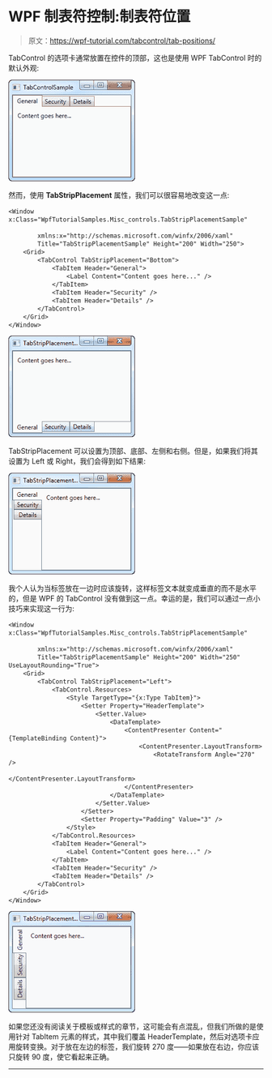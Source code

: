 # WPF 制表符控制:制表符位置

> 原文：<https://wpf-tutorial.com/tabcontrol/tab-positions/>

TabControl 的选项卡通常放置在控件的顶部，这也是使用 WPF TabControl 时的默认外观:

![](img/098950f44d4c635dd26be798f555d81b.png "A simple TabControl")

然而，使用 **TabStripPlacement** 属性，我们可以很容易地改变这一点:

```
<Window x:Class="WpfTutorialSamples.Misc_controls.TabStripPlacementSample"

        xmlns:x="http://schemas.microsoft.com/winfx/2006/xaml"
        Title="TabStripPlacementSample" Height="200" Width="250">
    <Grid>
        <TabControl TabStripPlacement="Bottom">
            <TabItem Header="General">
                <Label Content="Content goes here..." />
            </TabItem>
            <TabItem Header="Security" />
            <TabItem Header="Details" />
        </TabControl>
    </Grid>
</Window>
```

![](img/80cfffc5ecae05221e7ee7f783589ce5.png "A TabControl with the tabs placed in the bottom")

TabStripPlacement 可以设置为顶部、底部、左侧和右侧。但是，如果我们将其设置为 Left 或 Right，我们会得到如下结果:

<input type="hidden" name="IL_IN_ARTICLE"> ![](img/b3f12cc33f0dfe89a38205843400a571.png "A TabControl with the tabs placed to the left")

我个人认为当标签放在一边时应该旋转，这样标签文本就变成垂直的而不是水平的，但是 WPF 的 TabControl 没有做到这一点。幸运的是，我们可以通过一点小技巧来实现这一行为:

```
<Window x:Class="WpfTutorialSamples.Misc_controls.TabStripPlacementSample"

        xmlns:x="http://schemas.microsoft.com/winfx/2006/xaml"
        Title="TabStripPlacementSample" Height="200" Width="250" UseLayoutRounding="True">
    <Grid>
        <TabControl TabStripPlacement="Left">
            <TabControl.Resources>
                <Style TargetType="{x:Type TabItem}">
                    <Setter Property="HeaderTemplate">
                        <Setter.Value>
                            <DataTemplate>
                                <ContentPresenter Content="{TemplateBinding Content}">
                                    <ContentPresenter.LayoutTransform>
                                        <RotateTransform Angle="270" />
                                    </ContentPresenter.LayoutTransform>
                                </ContentPresenter>
                            </DataTemplate>
                        </Setter.Value>
                    </Setter>
                    <Setter Property="Padding" Value="3" />
                </Style>
            </TabControl.Resources>
            <TabItem Header="General">
                <Label Content="Content goes here..." />
            </TabItem>
            <TabItem Header="Security" />
            <TabItem Header="Details" />
        </TabControl>
    </Grid>
</Window>
```

![](img/455fd9fc86cec7bcb0efd0e0751d048e.png "A TabControl with the tabs placed to the left")

如果您还没有阅读关于模板或样式的章节，这可能会有点混乱，但我们所做的是使用针对 TabItem 元素的样式，其中我们覆盖 HeaderTemplate，然后对选项卡应用旋转变换。对于放在左边的标签，我们旋转 270 度——如果放在右边，你应该只旋转 90 度，使它看起来正确。

* * *